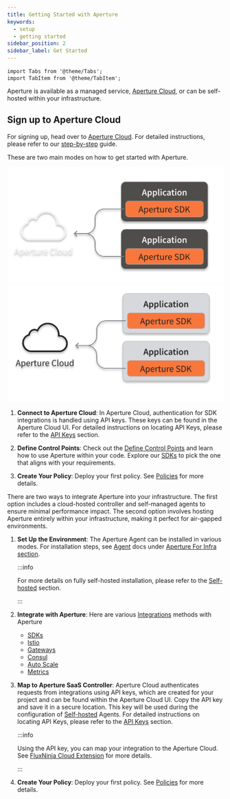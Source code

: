 ```yaml
---
title: Getting Started with Aperture
keywords:
  - setup
  - getting started
sidebar_position: 2
sidebar_label: Get Started
---
```


```mdx-code-block
import Tabs from '@theme/Tabs';
import TabItem from '@theme/TabItem';
```

Aperture is available as a managed service, [Aperture Cloud][cloud], or can be
self-hosted within your infrastructure.

## Sign up to Aperture Cloud

For signing up, head over to
[Aperture Cloud](https://app.fluxninja.com/sign-up). For detailed instructions,
please refer to our [step-by-step][sign-up] guide.

These are two main modes on how to get started with Aperture.

<Tabs>

<TabItem value="Aperture Serverless">

![Aperture Serverless Architecture](./assets/architecture/saas-dark.svg#gh-dark-mode-only)
![Aperture Serverless Architecture](./assets/architecture/saas-light.svg#gh-light-mode-only)

1. **Connect to Aperture Cloud**: In Aperture Cloud, authentication for SDK
   integrations is handled using API keys. These keys can be found in the
   Aperture Cloud UI. For detailed instructions on locating API Keys, please
   refer to the [API Keys][api-keys] section.

2. **Define Control Points**: Check out the [Define Control
   Points][define-control-points] and learn how to use Aperture within your
   code. Explore our [SDKs][sdks] to pick the one that aligns with your
   requirements.

3. **Create Your Policy**: Deploy your first policy. See [Policies][policies]
   for more details.

</TabItem>

<TabItem value="Aperture for Infrastructure">

There are two ways to integrate Aperture into your infrastructure. The first
option includes a cloud-hosted controller and self-managed agents to ensure
minimal performance impact. The second option involves hosting Aperture entirely
within your infrastructure, making it perfect for air-gapped environments.

1. **Set Up the Environment**: The Aperture Agent can be installed in various
   modes. For installation steps, see [Agent][agent-docs] docs under [Aperture
   For Infra section][aperture-for-infra].

   :::info

   For more details on fully self-hosted installation, please refer to the
   [Self-hosted][aperture-for-infra] section.

   :::

2. **Integrate with Aperture**: Here are various [Integrations][integrations]
   methods with Aperture

   - [SDKs](../sdk/sdk.md)
   - [Istio](/aperture-for-infra/integrations/istio/istio.md)
   - [Gateways](/aperture-for-infra/integrations/gateway/gateway.md)
   - [Consul](/aperture-for-infra/integrations/consul/consul.md)
   - [Auto Scale](/aperture-for-infra/integrations/auto-scale/auto-scale.md)
   - [Metrics](/aperture-for-infra/integrations/metrics/metrics.md)

3. **Map to Aperture SaaS Controller**: Aperture Cloud authenticates requests
   from integrations using API keys, which are created for your project and can
   be found within the Aperture Cloud UI. Copy the API key and save it in a
   secure location. This key will be used during the configuration of
   [Self-hosted][aperture-for-infra] Agents. For detailed instructions on
   locating API Keys, please refer to the [API Keys][api-keys] section.

   :::info

   Using the API key, you can map your integration to the Aperture Cloud. See
   [FluxNinja Cloud Extension][cloud-extension] for more details.

   :::

4. **Create Your Policy**: Deploy your first policy. See [Policies][policies]
   for more details.

</TabItem>

</Tabs>

[cloud]: https://www.fluxninja.com/product
[aperture-for-infra]: /aperture-for-infra/aperture-for-infra.md
[sign-up]: /reference/cloud-ui/sign-up.md
[policies]: /get-started/policies/policies.md
[cloud-extension]: /reference/fluxninja.md
[agent-docs]: /aperture-for-infra/agent/agent.md
[integrations]: /aperture-for-infra/integrations/integrations.md
[sdks]: /sdk/sdk.md
[api-keys]: /reference/cloud-ui/api-keys.md
[define-control-points]: /get-started/define-control-points.md
